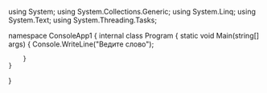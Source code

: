 using System;
using System.Collections.Generic;
using System.Linq;
using System.Text;
using System.Threading.Tasks;

namespace ConsoleApp1
{
    internal class Program
    {
        static void Main(string[] args)
        {
            Console.WriteLine("Ведите слово");
           

        }
    }
}
